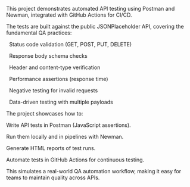This project demonstrates automated API testing using Postman and Newman, integrated with GitHub Actions for CI/CD.

The tests are built against the public JSONPlaceholder API, covering the fundamental QA practices:



&nbsp;	Status code validation (GET, POST, PUT, DELETE)



&nbsp;	Response body schema checks



&nbsp;	Header and content-type verification



&nbsp;	Performance assertions (response time)



&nbsp;	Negative testing for invalid requests



&nbsp;	Data-driven testing with multiple payloads







The project showcases how to:



Write API tests in Postman (JavaScript assertions).



Run them locally and in pipelines with Newman.



Generate HTML reports of test runs.



Automate tests in GitHub Actions for continuous testing.



This simulates a real-world QA automation workflow, making it easy for teams to maintain quality across APIs.

